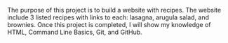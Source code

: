 The purpose of this project is to build a website with recipes.
The website include 3 listed recipes with links to each: lasagna, arugula salad, and brownies.
Once this project is completed, I will show my knowledge of HTML, Command Line Basics, Git, and GitHub.